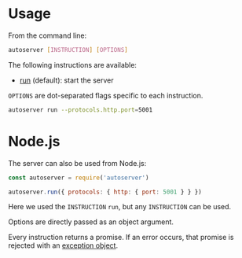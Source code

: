 # Usage

From the command line:

```bash
autoserver [INSTRUCTION] [OPTIONS]
```

The following instructions are available:
  - [run](run.md) (default): start the server

`OPTIONS` are dot-separated flags specific to each instruction.

```bash
autoserver run --protocols.http.port=5001
```

# Node.js

The server can also be used from Node.js:

<!-- eslint-disable strict, no-undef, unicorn/filename-case,
node/no-extraneous-require, import/no-extraneous-dependencies,
import/no-unresolved -->
```javascript
const autoserver = require('autoserver')

autoserver.run({ protocols: { http: { port: 5001 } } })
```

Here we used the `INSTRUCTION` `run`, but any `INSTRUCTION` can be used.

Options are directly passed as an object argument.

Every instruction returns a promise. If an error occurs, that promise is
rejected with an [exception object](error.md#exceptions).
